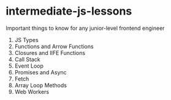# intermediate-js-lessons
Important things to know for any junior-level frontend engineer

1) JS Types
2) Functions and Arrow Functions
3) Closures and IIFE Functions
4) Call Stack
5) Event Loop
6) Promises and Async
7) Fetch
8) Array Loop Methods
9) Web Workers